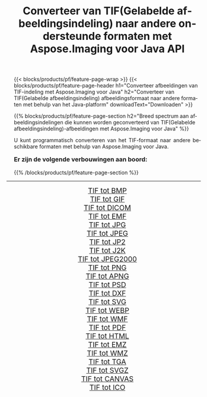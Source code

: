 ﻿---
title: Converteer van TIF(Gelabelde afbeeldingsindeling) naar andere ondersteunde formaten met Aspose.Imaging voor Java API 
weight: 3920
url: /nl/java/conversion/from/tif/ 
lang: nl
langdirlevel: 2
locales: zh-hans,ja,it,ru,de,es,fr,nl,id,lt,pl,pt,vi,tr,ko,zh-hant,ar,hi,th,sv,cs,uk,he
description: Aspose.Imaging kan eenvoudig converteren van TIF(Gelabelde afbeeldingsindeling) naar andere formaten met behulp van het Java-platform
---

{{< blocks/products/pf/feature-page-wrap >}}
{{< blocks/products/pf/feature-page-header h1="Converteer afbeeldingen van TIF-indeling met Aspose.Imaging voor Java" h2="Converteer van TIF(Gelabelde afbeeldingsindeling) afbeeldingsformaat naar andere formaten met behulp van het Java-platform" downloadText="Downloaden" >}}


{{% blocks/products/pf/feature-page-section  h2="Breed spectrum aan afbeeldingsindelingen die kunnen worden geconverteerd van TIF(Gelabelde afbeeldingsindeling)-afbeeldingen met Aspose.Imaging voor Java" %}}
<p align=justify>U kunt programmatisch converteren van het TIF-formaat naar andere beschikbare formaten met behulp van
Aspose.Imaging voor Java. </p>
<h3 style="margin-top:16px;">
Er zijn de volgende verbouwingen aan boord:
</h3>
{{% /blocks/products/pf/feature-page-section %}}
<div class="container-fluid productfamilypage bg-gray">
    <div class="convertypes bg-gray agp-content section">
        <div class="container">
		<hr style="margin-left:-20px;"/>
		<div class="row other-converters" style="gap: 10px;font-size: 19px;text-align:center;">
		    <div class='col-md-3 other-converter remove-lp remove-rp'><a href="/imaging/nl/java/conversion/tif-to-bmp/" style="padding:15px;">TIF tot BMP</a></div><div class='col-md-3 other-converter remove-lp remove-rp'><a href="/imaging/nl/java/conversion/tif-to-gif/" style="padding:15px;">TIF tot GIF</a></div><div class='col-md-3 other-converter remove-lp remove-rp'><a href="/imaging/nl/java/conversion/tif-to-dicom/" style="padding:15px;">TIF tot DICOM</a></div><div class='col-md-3 other-converter remove-lp remove-rp'><a href="/imaging/nl/java/conversion/tif-to-emf/" style="padding:15px;">TIF tot EMF</a></div><div class='col-md-3 other-converter remove-lp remove-rp'><a href="/imaging/nl/java/conversion/tif-to-jpg/" style="padding:15px;">TIF tot JPG</a></div><div class='col-md-3 other-converter remove-lp remove-rp'><a href="/imaging/nl/java/conversion/tif-to-jpeg/" style="padding:15px;">TIF tot JPEG</a></div><div class='col-md-3 other-converter remove-lp remove-rp'><a href="/imaging/nl/java/conversion/tif-to-jp2/" style="padding:15px;">TIF tot JP2</a></div><div class='col-md-3 other-converter remove-lp remove-rp'><a href="/imaging/nl/java/conversion/tif-to-j2k/" style="padding:15px;">TIF tot J2K</a></div><div class='col-md-3 other-converter remove-lp remove-rp'><a href="/imaging/nl/java/conversion/tif-to-jpeg2000/" style="padding:15px;">TIF tot JPEG2000</a></div><div class='col-md-3 other-converter remove-lp remove-rp'><a href="/imaging/nl/java/conversion/tif-to-png/" style="padding:15px;">TIF tot PNG</a></div><div class='col-md-3 other-converter remove-lp remove-rp'><a href="/imaging/nl/java/conversion/tif-to-apng/" style="padding:15px;">TIF tot APNG</a></div><div class='col-md-3 other-converter remove-lp remove-rp'><a href="/imaging/nl/java/conversion/tif-to-psd/" style="padding:15px;">TIF tot PSD</a></div><div class='col-md-3 other-converter remove-lp remove-rp'><a href="/imaging/nl/java/conversion/tif-to-dxf/" style="padding:15px;">TIF tot DXF</a></div><div class='col-md-3 other-converter remove-lp remove-rp'><a href="/imaging/nl/java/conversion/tif-to-svg/" style="padding:15px;">TIF tot SVG</a></div><div class='col-md-3 other-converter remove-lp remove-rp'><a href="/imaging/nl/java/conversion/tif-to-webp/" style="padding:15px;">TIF tot WEBP</a></div><div class='col-md-3 other-converter remove-lp remove-rp'><a href="/imaging/nl/java/conversion/tif-to-wmf/" style="padding:15px;">TIF tot WMF</a></div><div class='col-md-3 other-converter remove-lp remove-rp'><a href="/imaging/nl/java/conversion/tif-to-pdf/" style="padding:15px;">TIF tot PDF</a></div><div class='col-md-3 other-converter remove-lp remove-rp'><a href="/imaging/nl/java/conversion/tif-to-html/" style="padding:15px;">TIF tot HTML</a></div><div class='col-md-3 other-converter remove-lp remove-rp'><a href="/imaging/nl/java/conversion/tif-to-emz/" style="padding:15px;">TIF tot EMZ</a></div><div class='col-md-3 other-converter remove-lp remove-rp'><a href="/imaging/nl/java/conversion/tif-to-wmz/" style="padding:15px;">TIF tot WMZ</a></div><div class='col-md-3 other-converter remove-lp remove-rp'><a href="/imaging/nl/java/conversion/tif-to-tga/" style="padding:15px;">TIF tot TGA</a></div><div class='col-md-3 other-converter remove-lp remove-rp'><a href="/imaging/nl/java/conversion/tif-to-svgz/" style="padding:15px;">TIF tot SVGZ</a></div><div class='col-md-3 other-converter remove-lp remove-rp'><a href="/imaging/nl/java/conversion/tif-to-canvas/" style="padding:15px;">TIF tot CANVAS</a></div><div class='col-md-3 other-converter remove-lp remove-rp'><a href="/imaging/nl/java/conversion/tif-to-ico/" style="padding:15px;">TIF tot ICO</a></div>
                </div>
        </div>
    </div>
</div>
<br/>


